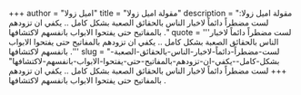+++
author = "اميل زولا"
title = "مقولة اميل زولا"
description = "مقولة اميل زولا: لست مضطراً دائماً لاخبار الناس بالحقائق الصعبة بشكل كامل .. يكفي ان تزودهم بالمفاتيح حتى يفتحوا الابواب بانفسهم لاكتشافها ."
quote = '''لست مضطراً دائماً لاخبار الناس بالحقائق الصعبة بشكل كامل .. يكفي ان تزودهم بالمفاتيح حتى يفتحوا الابواب بانفسهم لاكتشافها .'''
slug = "لست-مضطراً-دائماً-لاخبار-الناس-بالحقائق-الصعبة-بشكل-كامل--يكفي-ان-تزودهم-بالمفاتيح-حتى-يفتحوا-الابواب-بانفسهم-لاكتشافها"
+++
لست مضطراً دائماً لاخبار الناس بالحقائق الصعبة بشكل كامل .. يكفي ان تزودهم بالمفاتيح حتى يفتحوا الابواب بانفسهم لاكتشافها .
